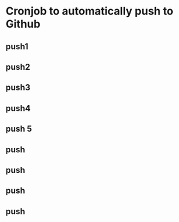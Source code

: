 # Cronjob to automatically push to Github
## push1
## push2
## push3
## push4
## push 5
## push
## push
## push
## push
